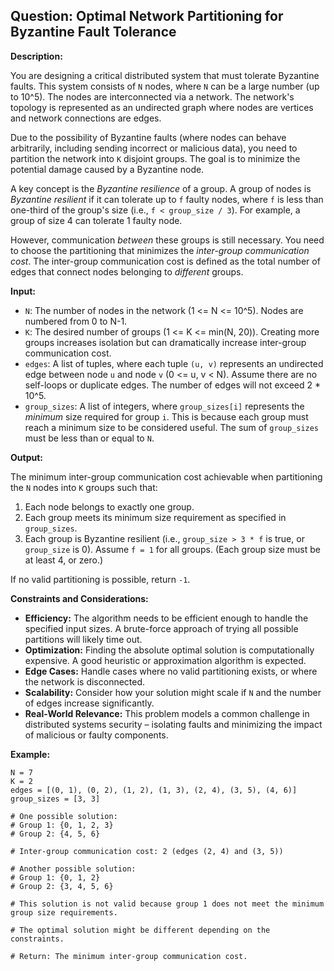 ## Question: Optimal Network Partitioning for Byzantine Fault Tolerance

**Description:**

You are designing a critical distributed system that must tolerate Byzantine faults. This system consists of `N` nodes, where `N` can be a large number (up to 10^5). The nodes are interconnected via a network. The network's topology is represented as an undirected graph where nodes are vertices and network connections are edges.

Due to the possibility of Byzantine faults (where nodes can behave arbitrarily, including sending incorrect or malicious data), you need to partition the network into `K` disjoint groups. The goal is to minimize the potential damage caused by a Byzantine node.

A key concept is the *Byzantine resilience* of a group. A group of nodes is *Byzantine resilient* if it can tolerate up to `f` faulty nodes, where `f` is less than one-third of the group's size (i.e., `f < group_size / 3`).  For example, a group of size 4 can tolerate 1 faulty node.

However, communication *between* these groups is still necessary. You need to choose the partitioning that minimizes the *inter-group communication cost*. The inter-group communication cost is defined as the total number of edges that connect nodes belonging to *different* groups.

**Input:**

*   `N`: The number of nodes in the network (1 <= N <= 10^5). Nodes are numbered from 0 to N-1.
*   `K`: The desired number of groups (1 <= K <= min(N, 20)). Creating more groups increases isolation but can dramatically increase inter-group communication cost.
*   `edges`: A list of tuples, where each tuple `(u, v)` represents an undirected edge between node `u` and node `v` (0 <= u, v < N). Assume there are no self-loops or duplicate edges. The number of edges will not exceed 2 * 10^5.
*   `group_sizes`: A list of integers, where `group_sizes[i]` represents the *minimum* size required for group `i`.  This is because each group must reach a minimum size to be considered useful. The sum of `group_sizes` must be less than or equal to `N`.

**Output:**

The minimum inter-group communication cost achievable when partitioning the `N` nodes into `K` groups such that:

1.  Each node belongs to exactly one group.
2.  Each group meets its minimum size requirement as specified in `group_sizes`.
3.  Each group is Byzantine resilient (i.e., `group_size > 3 * f` is true, or `group_size` is 0).  Assume `f = 1` for all groups. (Each group size must be at least 4, or zero.)

If no valid partitioning is possible, return `-1`.

**Constraints and Considerations:**

*   **Efficiency:** The algorithm needs to be efficient enough to handle the specified input sizes. A brute-force approach of trying all possible partitions will likely time out.
*   **Optimization:** Finding the absolute optimal solution is computationally expensive. A good heuristic or approximation algorithm is expected.
*   **Edge Cases:** Handle cases where no valid partitioning exists, or where the network is disconnected.
*   **Scalability:**  Consider how your solution might scale if `N` and the number of edges increase significantly.
*   **Real-World Relevance:** This problem models a common challenge in distributed systems security – isolating faults and minimizing the impact of malicious or faulty components.

**Example:**

```
N = 7
K = 2
edges = [(0, 1), (0, 2), (1, 2), (1, 3), (2, 4), (3, 5), (4, 6)]
group_sizes = [3, 3]

# One possible solution:
# Group 1: {0, 1, 2, 3}
# Group 2: {4, 5, 6}

# Inter-group communication cost: 2 (edges (2, 4) and (3, 5))

# Another possible solution:
# Group 1: {0, 1, 2}
# Group 2: {3, 4, 5, 6}

# This solution is not valid because group 1 does not meet the minimum group size requirements.

# The optimal solution might be different depending on the constraints.

# Return: The minimum inter-group communication cost.
```
